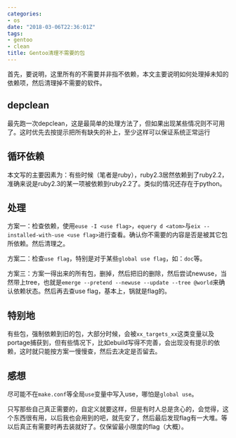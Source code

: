 ```yaml
---
categories: 
- os
date: "2018-03-06T22:36:01Z"
tags: 
- gentoo
- clean
title: Gentoo清理不需要的包
---
```


首先，要说明，这里所有的不需要并非指不依赖，本文主要说明如何处理掉未知的依赖项，然后清理掉不需要的软件。
<!--more-->

## depclean
最先跑一次depclean，这是最简单的处理方法了，但如果出现某些情况则不可用了。这时优先去按提示把所有缺失的补上，至少这样可以保证系统正常运行

## 循环依赖
本文写的主要因素为：有些时候（笔者是ruby），ruby2.3居然依赖到了ruby2.2，准确来说是ruby2.3的某一项被依赖到ruby2.2了。类似的情况还存在于python。

## 处理
方案一：检查依赖，使用`euse -I <use flag>`，`equery d <atom>`与`eix --installed-with-use <use flag>`进行查看。确认你不需要的内容是否是被其它包所依赖。然后清理之。

方案二：检查`use flag`，特别是对于某些`global use flag`，如：`doc`等。

方案三：方案一得出来的所有包，删掉，然后把旧的删除，然后尝试newuse，当然带上tree，也就是`emerge --pretend --newuse --update --tree @world`来确认依赖状态。然后再去查use flag，基本上，锅就是flag的。

## 特别地
有些包，强制依赖到旧的包，大部分时候，会被`xx_targets_xx`这类变量以及portage捕获到，但有些情况下，比如ebuild写得不完善，会出现没有提示的依赖，这时就只能按方案一慢慢查，然后去决定是否留去。

## 感想
尽可能不在`make.conf`等全局`use`变量中写入use，哪怕是`global use`。

只写那些自己真正需要的，自定义就要这样，但是有时人总是贪心的，会觉得，这个东西很有用，以后我也会用到的吧，就先安了，然后最后发现flag有一大堆。等以后真正有需要时再去装就好了。仅保留最小限度的flag（大概）。



